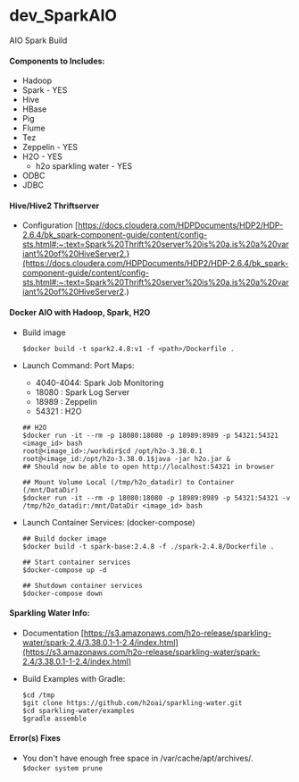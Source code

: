 # dev_SparkAIO
AIO Spark Build

#### Components to Includes:
- Hadoop
- Spark - YES
- Hive
- HBase
- Pig
- Flume
- Tez
- Zeppelin - YES
- H2O - YES
  - h2o sparkling water - YES
- ODBC
- JDBC

#### Hive/Hive2 Thriftserver
- Configuration
  [https://docs.cloudera.com/HDPDocuments/HDP2/HDP-2.6.4/bk_spark-component-guide/content/config-sts.html#:~:text=Spark%20Thrift%20server%20is%20a,is%20a%20variant%20of%20HiveServer2.}(https://docs.cloudera.com/HDPDocuments/HDP2/HDP-2.6.4/bk_spark-component-guide/content/config-sts.html#:~:text=Spark%20Thrift%20server%20is%20a,is%20a%20variant%20of%20HiveServer2.) <br/>

#### Docker AIO with Hadoop, Spark, H2O
- Build image
  ```
  $docker build -t spark2.4.8:v1 -f <path>/Dockerfile .
  ```

- Launch Command:
  Port Maps: 
  - 4040-4044: Spark Job Monitoring
  - 18080 : Spark Log Server
  - 18989 : Zeppelin
  - 54321 : H2O

  ```
  ## H2O
  $docker run -it --rm -p 18080:18080 -p 18989:8989 -p 54321:54321 <image_id> bash 
  root@<image_id>:/workdir$cd /opt/h2o-3.38.0.1
  root@<image_id:/opt/h2o-3.38.0.1$java -jar h2o.jar &
  ## Should now be able to open http://localhost:54321 in browser

  ## Mount Volume Local (/tmp/h2o_datadir) to Container (/mnt/DataDir)
  $docker run -it --rm -p 18080:18080 -p 18989:8989 -p 54321:54321 -v /tmp/h2o_datadir:/mnt/DataDir <image_id> bash
  ```
- Launch Container Services: (docker-compose)
  ```
  ## Build docker image
  $docker build -t spark-base:2.4.8 -f ./spark-2.4.8/Dockerfile .

  ## Start container services
  $docker-compose up -d

  ## Shutdown container services
  $docker-compose down
  ```
#### Sparkling Water Info:
- Documentation
  [https://s3.amazonaws.com/h2o-release/sparkling-water/spark-2.4/3.38.0.1-1-2.4/index.html](https://s3.amazonaws.com/h2o-release/sparkling-water/spark-2.4/3.38.0.1-1-2.4/index.html) <br/>

- Build Examples with Gradle:
  ```
  $cd /tmp
  $git clone https://github.com/h2oai/sparkling-water.git
  $cd sparkling-water/examples
  $gradle assemble
  ```
#### Error(s) Fixes
- You don't have enough free space in /var/cache/apt/archives/. <br/>
  `$docker system prune` <br/>
